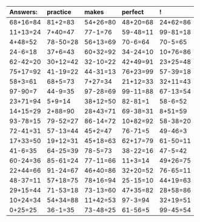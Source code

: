 | Answers: | practice | makes | perfect | ! |
| :--- | :--- | :--- | :--- | :--- |
| 68+16=84 | 81+2=83 | 54+26=80 | 48+20=68 | 24+62=86 | 
| 11+13=24 | 7+40=47 | 77-1=76 | 59-48=11 | 99-81=18 | 
| 4+48=52 | 78-50=28 | 56+13=69 | 70-6=64 | 70-5=65 | 
| 24-6=18 | 37+6=43 | 60+32=92 | 34-24=10 | 10+76=86 | 
| 62-42=20 | 30+12=42 | 32-10=22 | 42+49=91 | 23+25=48 | 
| 75+17=92 | 41-19=22 | 44-31=13 | 76+23=99 | 57-39=18 | 
| 58+3=61 | 68+5=73 | 7+27=34 | 21+12=33 | 32+11=43 | 
| 97-90=7 | 44-9=35 | 97-28=69 | 99-11=88 | 67-13=54 | 
| 23+71=94 | 5+9=14 | 38+12=50 | 82-81=1 | 58-6=52 | 
| 14+15=29 | 2+88=90 | 28+43=71 | 69-38=31 | 8+51=59 | 
| 93-78=15 | 79-52=27 | 86-14=72 | 10+82=92 | 58-38=20 | 
| 72-41=31 | 57-13=44 | 45+2=47 | 76-71=5 | 49-46=3 | 
| 17+33=50 | 19+12=31 | 45+18=63 | 62+17=79 | 61-50=11 | 
| 41-6=35 | 64-25=39 | 78-5=73 | 38-22=16 | 47-5=42 | 
| 60-24=36 | 85-61=24 | 77-11=66 | 11+3=14 | 49+26=75 | 
| 22+44=66 | 91-24=67 | 46+40=86 | 32+20=52 | 76-65=11 | 
| 48-37=11 | 57+18=75 | 78+16=94 | 25-15=10 | 44+19=63 | 
| 29+15=44 | 71-53=18 | 73-13=60 | 47+35=82 | 28+58=86 | 
| 10+24=34 | 54+34=88 | 11+42=53 | 97-3=94 | 32+19=51 | 
| 0+25=25 | 36-1=35 | 73-48=25 | 61-56=5 | 99-45=54 | 
